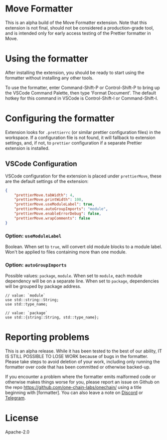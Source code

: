 # Move Formatter

This is an alpha build of the Move Formatter extension. Note that this extension is not final, should not be considered a production-grade tool, and is intended only for early access testing of the Prettier formatter in Move.

# Using the formatter

After installing the extension, you should be ready to start using the formatter without installing any other tools.

To use the formatter, enter Command-Shift-P or Control-Shift-P to bring up the VSCode Command Palette, then type 'Format Document'. The default hotkey for this command in VSCode is Control-Shift-I or Command-Shift-I.

# Configuring the formatter

Extension looks for `.prettierrc` (or similar prettier configuration files) in the workspace. If a configuration file is not found, it will fallback to extension settings, and, if not, to `prettier` configuration if a separate Prettier extension is installed.

## VSCode Configuration

VSCode configuration for the extension is placed under `prettierMove`, these are the default settings of the
extension:

```json
{
	"prettierMove.tabWidth": 4,
	"prettierMove.printWidth": 100,
	"prettierMove.useModuleLabel": true,
	"prettierMove.autoGroupImports": "module",
	"prettierMove.enableErrorDebug": false,
	"prettierMove.wrapComments": false
}
```

### Option: `useModuleLabel`

Boolean. When set to `true`, will convert old module blocks to a module label. Won't be applied to files containing more than one module.

### Option: `autoGroupImports`

Possible values: `package`, `module`. When set to `module`, each module dependency will be on a separate line. When
set to `package`, dependencies will be grouped by package address.

```move
// value: `module`
use std::string::String;
use std::type_name;

// value: `package`
use std::{string::String, std::type_name};
```

# Reporting problems

This is an alpha release. While it has been tested to the best of our ability, IT IS STILL POSSIBLE TO LOSE WORK because of bugs in the formatter. Please take steps to avoid deletion of your work, including only running the formatter over code that has been committed or otherwise backed-up.

If you encounter a problem where the formatter emits malformed code or otherwise makes things worse for you, please report an issue on Github on the repo https://github.com/one-chain-labs/onechain/ using a title beginning with [formatter].
You can also leave a note on [Discord](https://discord.com/invite/sui) or [Telegram](https://t.me/+pxh89f8xU5RmYjNh).

# License

Apache-2.0
